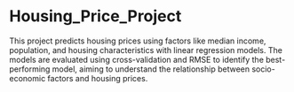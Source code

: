 # Housing_Price_Project
This project predicts housing prices using factors like median income, population, and housing characteristics with linear regression models. The models are evaluated using cross-validation and RMSE to identify the best-performing model, aiming to understand the relationship between socio-economic factors and housing prices.
